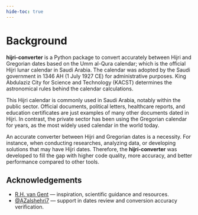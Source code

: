 ```yaml
---
hide-toc: true
---
```


# Background

**hijri-converter** is a Python package to convert accurately between Hijri and 
Gregorian dates based on the Umm al-Qura calendar; which is the official Hijri lunar 
calendar in Saudi Arabia. The calendar was adopted by the Saudi government in 1346 
AH (1 July 1927 CE) for administrative purposes. King Abdulaziz City for Science and 
Technology (KACST) determines the astronomical rules behind the calendar calculations.

This Hijri calendar is commonly used in Saudi Arabia, notably within the public sector.
Official documents, political letters, healthcare reports, and education 
certificates are just examples of many other documents dated in Hijri. In contrast, 
the private sector has been using the Gregorian calendar for years, as the most 
widely used calendar in the world today.

An accurate converter between Hijri and Gregorian dates is a necessity. For instance, 
when conducting researches, analyzing data, or developing solutions that may have 
Hijri dates. Therefore, the **hijri-converter** was developed to fill the gap with 
higher code quality, more accuracy, and better performance compared to other tools.


## Acknowledgements

* [R.H. van Gent](http://www.staff.science.uu.nl/~gent0113) &mdash; inspiration,
  scientific guidance and resources.
* [@AZalshehri7](https://github.com/AZalshehri7) &mdash; support in dates review and 
  conversion accuracy verification.
